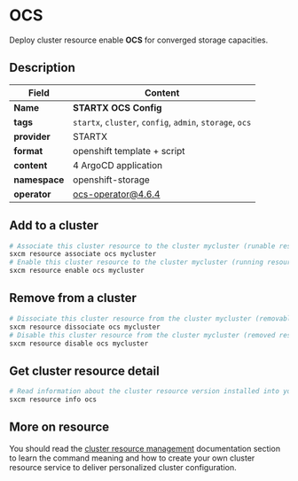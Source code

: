 # OCS

Deploy cluster resource enable **OCS** for converged storage capacities.

## Description

| Field         | Content                                                  |
| ------------- | -------------------------------------------------------- |
| **Name**      | **STARTX OCS Config**                                    |
| **tags**      | `startx`, `cluster`, `config`, `admin`, `storage`, `ocs` |
| **provider**  | STARTX                                                   |
| **format**    | openshift template + script                              |
| **content**   | 4 ArgoCD application                                     |
| **namespace** | openshift-storage                                        |
| **operator**  | ocs-operator@4.6.4                                       |

## Add to a cluster

```bash
# Associate this cluster resource to the cluster mycluster (runable resource)
sxcm resource associate ocs mycluster
# Enable this cluster resource to the cluster mycluster (running resource)
sxcm resource enable ocs mycluster
```

## Remove from a cluster

```bash
# Dissociate this cluster resource from the cluster mycluster (removable resource)
sxcm resource dissociate ocs mycluster
# Disable this cluster resource from the cluster mycluster (removed resource)
sxcm resource disable ocs mycluster
```

## Get cluster resource detail

```bash
# Read information about the cluster resource version installed into your host (local)
sxcm resource info ocs
```

## More on resource

You should read the [cluster resource management](../../4-cluster-resources) documentation section to learn the command
meaning and how to create your own cluster resource service to deliver personalized cluster configuration.
